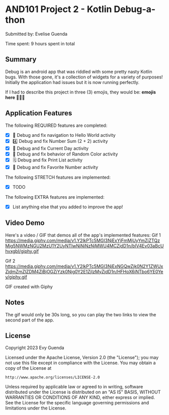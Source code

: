 # AND101 Project 2 - Kotlin Debug-a-thon

Submitted by: Evelise Guenda

Time spent: 9 hours spent in total

## Summary

Debug is an android app that was riddled with some pretty nasty Kotlin bugs.  With those gone, it's a collection of widgets for a variety of purposes! Initially the application had issues
but it is now running perfectly. 

If I had to describe this project in three (3) emojis, they would be: **emojis here**
💙😲🤩

## Application Features

<!-- (This is a comment) Please be sure to change the [ ] to [x] for any features you completed.  If a feature is not checked [x], you might miss the points for that item! -->

The following REQUIRED features are completed:
- [X] 👋 Debug and fix navigation to Hello World activity
- [X] 4️⃣ Debug and fix Number Sum (2 + 2) activity
- [X] 📅 Debug and fix Current Day activity 
- [X] 🌈 Debug and fix behavior of Random Color activity
- [X] 🗒️ Debug and fix Print List activity
- [X] 💯 Debug and fix Favorite Number activity

The following STRETCH features are implemented:
- [X] TODO

The following EXTRA features are implemented:
- [X] List anything else that you added to improve the app!

## Video Demo

Here's a video / GIF that demos all of the app's implemented features:
Gif 1
https://media.giphy.com/media/v1.Y2lkPTc5MGI3NjExYjFmMjUyYmZiZTQzMjg5NWMzNGU2MzU1Y2UyNTIwNjNiNzNjMWU4MCZjdD1n/bIV4Ev03aBcUhvxgbI/giphy.gif

Gif 2
https://media.giphy.com/media/v1.Y2lkPTc5MGI3NjExNGQwZjk0N2Y1ZWUxZjdmZmZlZDM4ZjBjOGZjYzk0Njg0Y2E1ZjIzMyZjdD1n/HFHoX6iNTbo6YE0Yey/giphy.gif

GIF created with Giphy

## Notes

The gif would only be 30s long, so you can play the two links to view the second part of the app.

## License

Copyright 2023 Evy Guenda

Licensed under the Apache License, Version 2.0 (the "License");
you may not use this file except in compliance with the License.
You may obtain a copy of the License at

    http://www.apache.org/licenses/LICENSE-2.0

Unless required by applicable law or agreed to in writing, software
distributed under the License is distributed on an "AS IS" BASIS,
WITHOUT WARRANTIES OR CONDITIONS OF ANY KIND, either express or implied.
See the License for the specific language governing permissions and
limitations under the License.
